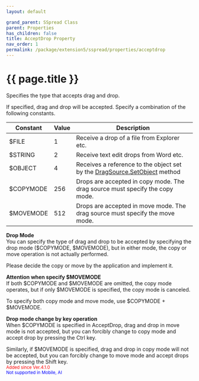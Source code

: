 ```yaml
---
layout: default

grand_parent: SSpread Class
parent: Properties
has_children: false
title: AcceptDrop Property
nav_order: 1
permalink: /package/extension5/sspread/properties/acceptdrop
---
```

# {{ page.title }}

Specifies the type that accepts drag and drop.

If specified, drag and drop will be accepted. Specify a combination of the following constants.

| Constant   | Value | Description                                                                  |
|------------|-------|------------------------------------------------------------------------------|
| $FILE     | 1     | Receive a drop of a file from Explorer etc.                                  |
| $STRING   | 2     | Receive text edit drops from Word etc.                                       |
| $OBJECT   | 4     | Receives a reference to the object set by the <a href="/package/extension4/dragsource/methods/setobject">DragSource.SetObject</a> method    |
| $COPYMODE | 256   | Drops are accepted in copy mode. The drag source must specify the copy mode. |
| $MOVEMODE | 512   | Drops are accepted in move mode. The drag source must specify the move mode. |

**Drop Mode**<br>
You can specify the type of drag and drop to be accepted by specifying the drop mode ($COPYMODE, $MOVEMODE), but in either mode, the copy or move operation is not actually performed.

Please decide the copy or move by the application and implement it.<br>

**Attention when specify $MOVEMODE**<br>
If both $COPYMODE and $MOVEMODE are omitted, the copy mode operates, but if only $MOVEMODE is specified, the copy mode is canceled.

To specify both copy mode and move mode, use $COPYMODE + $MOVEMODE.<br>


**Drop mode change by key operation**<br>
When $COPYMODE is specified in AcceptDrop, drag and drop in move mode is not accepted, but you can forcibly change to copy mode and accept drop by pressing the Ctrl key.

Similarly, if $MOVEMODE is specified, drag and drop in copy mode will not be accepted, but you can forcibly change to move mode and accept drops by pressing the Shift key.
<br><small><span style="color:red">Added since Ver.4.1.0</span></small>
<br><small><span style="color:blue">Not supported in Mobile, AI</span></small>
